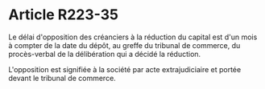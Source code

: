 # Article R223-35

Le délai d'opposition des créanciers à la réduction du capital est d'un mois à compter de la date du dépôt, au greffe du tribunal de commerce, du procès-verbal de la délibération qui a décidé la réduction.

L'opposition est signifiée à la société par acte extrajudiciaire et portée devant le tribunal de commerce.
